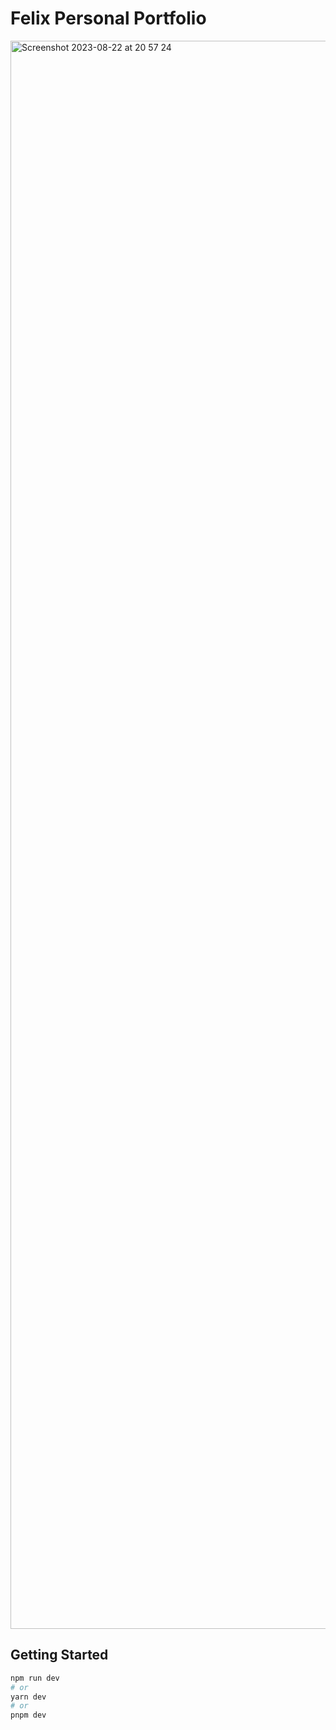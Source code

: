# Felix Personal Portfolio
<img width="2541" alt="Screenshot 2023-08-22 at 20 57 24" src="https://github.com/qvisten12/felix-portfolio/assets/75997643/cbd10b28-f584-4255-9f55-06cb9b585e10">


## Getting Started

```bash
npm run dev
# or
yarn dev
# or
pnpm dev
```

